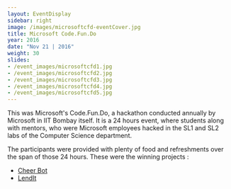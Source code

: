 ```yaml
---
layout: EventDisplay
sidebar: right
image: /images/microsoftcfd-eventCover.jpg
title: Microsoft Code.Fun.Do
year: 2016
date: "Nov 21 | 2016"
weight: 30
slides:
- /event_images/microsoftcfd1.jpg
- /event_images/microsoftcfd2.jpg
- /event_images/microsoftcfd3.jpg
- /event_images/microsoftcfd4.jpg
- /event_images/microsoftcfd5.jpg
---
```


This was Microsoft's Code.Fun.Do, a hackathon conducted annually by Microsoft in IIT Bombay itself. It is a 24 hours event, where students along with mentors, who were Microsoft employees hacked in the SL1 and SL2 labs of the Computer Science department.

<!--break-->

The participants were provided with plenty of food and refreshments over the span of those 24 hours.
These were the winning projects :
- [Cheer Bot](https://github.com/ys1998/CheerBot)
- [LendIt](https://github.com/CodeMaxx/LendIt)